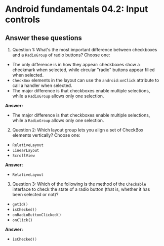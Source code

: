 Android fundamentals 04.2: Input controls
=======

Answer these questions
-----------

1. Question 1: What's the most important difference between checkboxes and a `RadioGroup` of radio buttons? Choose one:

* The only difference is in how they appear: checkboxes show a checkmark when selected, while circular "radio" buttons appear filled when selected.
* `CheckBox` elements in the layout can use the `android:onClick` attribute to call a handler when selected.
* The major difference is that checkboxes enable multiple selections, while a `RadioGroup` allows only one selection.

**Answer:**
* The major difference is that checkboxes enable multiple selections, while a `RadioGroup` allows only one selection.


2. Question 2: Which layout group lets you align a set of CheckBox elements vertically? Choose one:

* `RelativeLayout`
* `LinearLayout`
* `ScrollView`

**Answer:**
* `RelativeLayout`


3. Question 3: Which of the following is the method of the `Checkable` interface to check the state of a radio button (that is, whether it has been selected or not)?

* `getId()`
* `isChecked()`
* `onRadioButtonClicked()`
* `onClick()`

**Answer:**
* `isChecked()`
